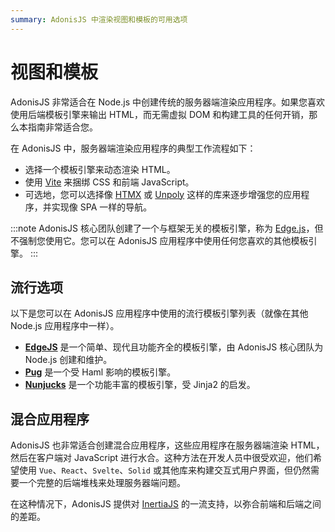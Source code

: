 ```yaml
---
summary: AdonisJS 中渲染视图和模板的可用选项
---
```


# 视图和模板

AdonisJS 非常适合在 Node.js 中创建传统的服务器端渲染应用程序。如果您喜欢使用后端模板引擎来输出 HTML，而无需虚拟 DOM 和构建工具的任何开销，那么本指南非常适合您。

在 AdonisJS 中，服务器端渲染应用程序的典型工作流程如下：

- 选择一个模板引擎来动态渲染 HTML。
- 使用 [Vite](../basics/vite.md) 来捆绑 CSS 和前端 JavaScript。
- 可选地，您可以选择像 [HTMX](https://htmx.org/) 或 [Unpoly](https://unpoly.com/) 这样的库来逐步增强您的应用程序，并实现像 SPA 一样的导航。

:::note
AdonisJS 核心团队创建了一个与框架无关的模板引擎，称为 [Edge.js](https://edgejs.dev)，但不强制您使用它。您可以在 AdonisJS 应用程序中使用任何您喜欢的其他模板引擎。
:::

## 流行选项

以下是您可以在 AdonisJS 应用程序中使用的流行模板引擎列表（就像在其他 Node.js 应用程序中一样）。

- [**EdgeJS**](https://edgejs.dev) 是一个简单、现代且功能齐全的模板引擎，由 AdonisJS 核心团队为 Node.js 创建和维护。
- [**Pug**](https://pugjs.org) 是一个受 Haml 影响的模板引擎。
- [**Nunjucks**](https://mozilla.github.io/nunjucks) 是一个功能丰富的模板引擎，受 Jinja2 的启发。

## 混合应用程序

AdonisJS 也非常适合创建混合应用程序，这些应用程序在服务器端渲染 HTML，然后在客户端对 JavaScript 进行水合。这种方法在开发人员中很受欢迎，他们希望使用 `Vue`、`React`、`Svelte`、`Solid` 或其他库来构建交互式用户界面，但仍然需要一个完整的后端堆栈来处理服务器端问题。

在这种情况下，AdonisJS 提供对 [InertiaJS](./inertia.md) 的一流支持，以弥合前端和后端之间的差距。
